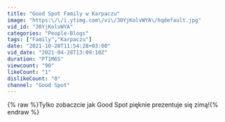 ```yaml
---
title: "Good Spot Family w Karpaczu"
image: "https:\/\/i.ytimg.com\/vi\/30YjKolvWYA\/hqdefault.jpg"
vid_id: "30YjKolvWYA"
categories: "People-Blogs"
tags: ["Family","Karpaczu"]
date: "2021-10-20T11:54:28+03:00"
vid_date: "2021-04-28T13:09:10Z"
duration: "PT1M6S"
viewcount: "90"
likeCount: "1"
dislikeCount: "0"
channel: "Good Spot"
---
```

{% raw %}Tylko zobaczcie jak Good Spot pięknie prezentuje się zimą!{% endraw %}

